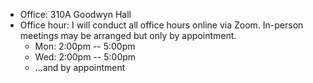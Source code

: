 * Office: 310A Goodwyn Hall
* Office hour:
  I will conduct all office hours online via Zoom.
  In-person meetings may be arranged but only by appointment.
  * Mon: 2:00pm -- 5:00pm
  * Wed: 2:00pm -- 5:00pm
  * ...and by appointment
